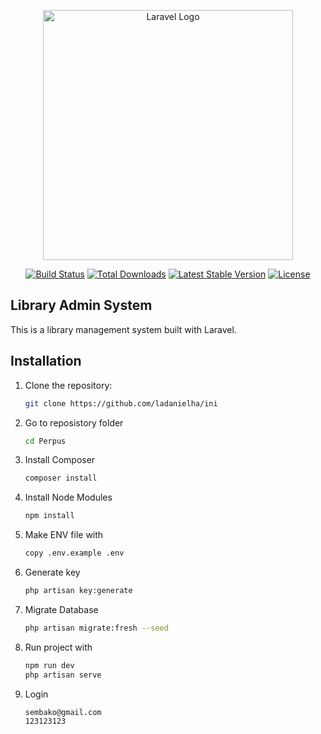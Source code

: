 <p align="center"><a href="https://laravel.com" target="_blank"><img src="https://raw.githubusercontent.com/laravel/art/master/logo-lockup/5%20SVG/2%20CMYK/1%20Full%20Color/laravel-logolockup-cmyk-red.svg" width="400" alt="Laravel Logo"></a></p>

<p align="center">
<a href="https://github.com/laravel/framework/actions"><img src="https://github.com/laravel/framework/workflows/tests/badge.svg" alt="Build Status"></a>
<a href="https://packagist.org/packages/laravel/framework"><img src="https://img.shields.io/packagist/dt/laravel/framework" alt="Total Downloads"></a>
<a href="https://packagist.org/packages/laravel/framework"><img src="https://img.shields.io/packagist/v/laravel/framework" alt="Latest Stable Version"></a>
<a href="https://packagist.org/packages/laravel/framework"><img src="https://img.shields.io/packagist/l/laravel/framework" alt="License"></a>
</p>

## Library Admin System

This is a library management system built with Laravel.

## Installation

1. Clone the repository:
   ```bash
   git clone https://github.com/ladanielha/ini
2. Go to reposistory folder  
    ```bash
    cd Perpus
3. Install Composer  
    ```bash
    composer install
4. Install Node Modules
    ```bash
    npm install
5. Make ENV file with 
    ```bash
    copy .env.example .env
6. Generate key
    ```bash
    php artisan key:generate
7. Migrate Database
    ```bash
    php artisan migrate:fresh --seed
8. Run project with 
    ```bash
    npm run dev 
    php artisan serve
9. Login
    ```bash
    sembako@gmail.com 
    123123123





